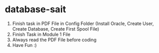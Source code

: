 # database-sait
1. Finish task in PDF File in Config Folder (Install Oracle, Create User, Create Database, Create First Spool File)
2. Finish Task in Module 1 File
3. Always read the PDF File before coding 
4. Have Fun :) 
